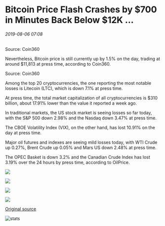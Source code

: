 # Bitcoin Price Flash Crashes by $700 in Minutes Back Below $12K ...

###### 2019-08-06 07:08

Source: Coin360

Nevertheless, Bitcoin price is still currently up by 1.5% on the day, trading at around $11,813 at press time, according to Coin360.

Source: Coin360

Among the top 20 cryptocurrencies, the one reporting the most notable losses is Litecoin (LTC), which is down 7.1% at press time.

At press time, the total market capitalization of all cryptocurrencies is $310 billion, about 17.91% lower than the value it reported a week ago.

In traditional markets, the US stock market is seeing losses so far today, with the S&P 500 down 2.98% and the Nasdaq down 3.47% at press time.

The CBOE Volatility Index (VIX), on the other hand, has lost 10.91% on the day at press time.

Major oil futures and indexes are seeing mild losses today, with WTI Crude up 0.27%, Brent Crude up 0.05% and Mars US down 2.48% at press time.

The OPEC Basket is down 3.2% and the Canadian Crude Index has lost 3.19% over the 24 hours by press time, according to OilPrice.

![](https://s3.cointelegraph.com/storage/uploads/view/12dc948c238455dd21c699442379af50.png)

![](https://s3.cointelegraph.com/storage/uploads/view/23ac82ac12117ef9f8a08230a249aaf0.png)

![](https://s3.cointelegraph.com/storage/uploads/view/cd0b3e2f1232d7f1d122eeaba0d08389.png)

![](https://s3.cointelegraph.com/storage/uploads/view/f8f069963b5d6412013a96fd7bb234e1.png)

[Original source](https://cointelegraph.com/news/bitcoin-price-flash-crashes-by-700-in-minutes-back-below-12k)

![stats](https://c.statcounter.com/11760860/0/a89fa40b/1/ "stats")